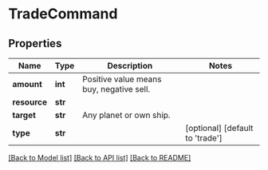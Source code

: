 # TradeCommand

## Properties
Name | Type | Description | Notes
------------ | ------------- | ------------- | -------------
**amount** | **int** | Positive value means buy, negative sell. | 
**resource** | **str** |  | 
**target** | **str** | Any planet or own ship. | 
**type** | **str** |  | [optional] [default to 'trade']

[[Back to Model list]](../README.md#documentation-for-models) [[Back to API list]](../README.md#documentation-for-api-endpoints) [[Back to README]](../README.md)

